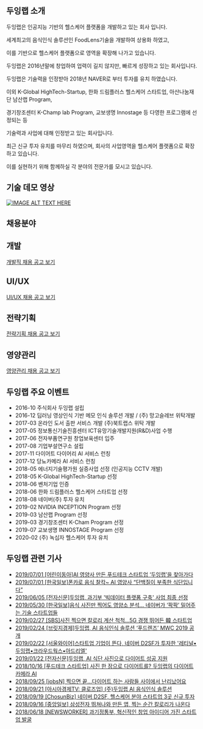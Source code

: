 
## 두잉랩 소개

두잉랩은 인공지능 기반의 헬스케어 플랫폼을 개발하고 있는 회사 입니다. 

세계최고의 음식인식 솔루션인 FoodLens기술을 개발하여 상용화 하였고,

이를 기반으로 헬스케어 플랫폼으로 영역을 확장해 나가고 있습니다. 

두잉랩은 2016년말에 창업하여 업력이 길지 않지만, 빠르게 성장하고 있는 회사입니다.

두잉랩은 기술력을 인정받아 2018년 NAVER로 부터 투자를 유치 하였습니다.

이외 K-Global HighTech-Startup, 한화 드림플러스 헬스케어 스타트업, 아산나눔재단 남산랩 Program, 

경기창조센터 K-Champ lab Program, 교보생명 Innostage 등 다영한 프로그램에 선정되는 등

기술력과 사업에 대해 인정받고 있는 회사입니다.  

최근 신규 투자 유치를 마무리 하였으며, 회사의 사업영역을 헬스케어 플랫폼으로 확장하고 있습니다.

이를 실현하기 위해 함께하실 각 분야의 전문가를 모시고 있습니다. 


## 기술 데모 영상

[![IMAGE ALT TEXT HERE](https://img.youtube.com/vi/2097YwX2M8M/0.jpg)](https://www.youtube.com/watch?v=2097YwX2M8M)

## 채용분야


## 개발

[개발직 채용 공고 보기](Development.md)

## UI/UX
[UI/UX 채용 공고 보기](UIUX.md)

## 전략기획
[전략기획 채용 공고 보기](StrategyOperatoin.md)

## 영양관리 
[영양관리 채용 공고 보기](Nutrition.md)

## 두잉랩 주요 이벤트 
- 2016-10 주식회사 두잉랩 설립
- 2016-12 딥러닝 영상인식 기반 메모 인식 솔루션 개발 / (주) 망고슬레브 위탁개발
- 2017-03 온라인 도서 출판 서비스 개발 (주)북트랩스 위탁 개발
- 2017-05 정보통신기술진흥센터 ICT유망기술개발지원(R&D)사업 수행
- 2017-06 전자부품연구원 창업보육센터 입주
- 2017-08 기업부설연구소 설립
- 2017-11 다이어트 다이어리 AI 서비스 런칭
- 2017-12 당뇨카메라 AI 서비스 런칭
- 2018-05 에너지기술평가원 실증사업 선정 (인공지능 CCTV 개발)
- 2018-05 K-Global HighTech-Startup 선정
- 2018-06 벤처기업 인증
- 2018-06 한화 드림플러스 헬스케어 스타트업 선정
- 2018-08 네이버(주) 투자 유치
- 2019-02 NVIDIA INCEPTION Program 선정
- 2019-03 남산랩 Program 선정
- 2019-03 경기창조센터 K-Cham Program 선정
- 2019-07 교보생명 INNOSTAGE Program 선정
- 2020-02 (주) 녹십자 헬스케어 투자 유치

## 두잉랩 관련 기사 
- [2019/07/01   [어린이동아]AI 영양사 만든 푸드테크 스타트업 ‘두잉랩’을 찾아가다](http://kids.donga.com/?ptype=article&no=20190723155634952428)
- [2019/07/01   [한국일보]폰카로 음식 찰칵~ AI 영양사 “단백질이 부족한 식단입니다”](https://www.hankookilbo.com/News/Read/201906281882023146?did=NA&dtype=&dtypecode=&prnewsid=)
- [2019/06/05   [전자신문]두잉랩, 과기부 '빅데이터 플랫폼 구축' 사업 최종 선정](http://www.etnews.com/20190605000297)
- [2019/05/30   [한국일보]음식 사진만 찍어도 영양소 분석… 네이버가 ‘팍팍’ 밀어주는 기술 스타트업들](https://www.hankookilbo.com/News/Read/201905301767797554?did=NA&dtype=&dtypecode=&prnewsid=)
- [2019/02/27   [SBS]사진 찍으면 칼로리 계산 척척…5G 경쟁 뛰어든 韓 스타트업](https://news.sbs.co.kr/news/endPage.do?news_id=N1005153994&plink=ORI&cooper=NAVER)
- [2019/02/24   [브릿지경제]두잉랩, AI 음식인식 솔루션 ‘푸드렌즈’ MWC 2019 공개](http://www.viva100.com/main/view.php?key=20190224010006304)
- [2019/02/22   [서울와이어]스타트업 기업이 뜬다, 네이버 D2SF가 투자한 '레티널•두잉랩•크라우드웍스•아드리엘'](http://www.seoulwire.com/news/articleView.html?idxno=73719)
- [2019/01/22   [전자신문]두잉랩, AI 식단 사진으로 다이어트 성공 지원](https://news.naver.com/main/read.nhn?mode=LSD&mid=sec&sid1=105&oid=030&aid=0002777695)
- [2018/10/16   [푸드테크 스타트업] 사진 한 장으로 다이어트를? 두잉랩의 다이어트 카메라 AI](http://www.econovill.com/news/articleView.html?idxno=349057)
- [2018/09/25   [jobsN] 찍으면 끝…다이어트 하는 사람들 사이에서 난리났어요](https://1boon.kakao.com/jobsN/5ba8fac5709b530001966b92)
- [2018/09/21   [아시아경제TV: 클로즈업] (주)두잉랩 AI 음식인식 솔루션](https://tv.naver.com/v/4104918)
- [2018/09/19   [ChosunBiz] 네이버 D2SF, 헬스케어 분야 스타트업 3곳 신규 투자](http://biz.chosun.com/site/data/html_dir/2018/09/19/2018091901972.html)
- [2018/09/16   [중앙일보] 삼성전자 뛰쳐나와 만든 앱, 찍는 순간 칼로리가 나온다](https://news.joins.com/article/22973973)
- [2018/06/18   [NEWSWORKER] 과기정통부, 혁신적인 창업 아이디어 가진 스타트업 발굴](http://www.newsworker.co.kr/news/articleView.html?idxno=19221)

